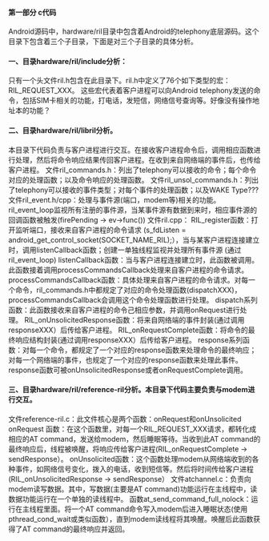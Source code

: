 #### 第一部分 c代码
Android源码中，hardware/ril目录中包含着Android的telephony底层源码。这个目录下包含着三个子目录，下面是对三个子目录的具体分析。
####  一、目录hardware/ril/include分析：                                               
只有一个头文件ril.h包含在此目录下。ril.h中定义了76个如下类型的宏：RIL_REQUEST_XXX。
这些宏代表着客户进程可以向Android telephony发送的命令，包括SIM卡相关的功能，打电话，发短信，网络信号查询等。好像没有操作地址本的功能？
#### 二、目录hardware/ril/libril分析。
本目录下代码负责与客户进程进行交互。在接收客户进程命令后，调用相应函数进行处理，然后将命令响应结果传回客户进程。在收到来自网络端的事件后，也传给客户进程。
文件ril_commands.h：列出了telephony可以接收的命令；每个命令对应的处理函数；以及命令响应的处理函数。
文件ril_unsol_commands.h：列出了telephony可以接收的事件类型；对每个事件的处理函数；以及WAKE Type???
文件ril_event.h/cpp：处理与事件源(端口，modem等)相关的功能。ril_event_loop监视所有注册的事件源，当某事件源有数据到来时，相应事件源的回调函数被触发(firePending -> ev->func())
文件ril.cpp：
RIL_register函数：打开监听端口，接收来自客户进程的命令请求 (s_fdListen = android_get_control_socket(SOCKET_NAME_RIL);），当与某客户进程连接建立时，调用listenCallback函数；创建一单独线程监视并处理所有事件源 (通过ril_event_loop)
listenCallback函数：当与客户进程连接建立时，此函数被调用。此函数接着调用processCommandsCallback处理来自客户进程的命令请求。
processCommandsCallback函数：具体处理来自客户进程的命令请求。对每一个命令，ril_commands.h中都规定了对应的命令处理函数(dispatchXXX)，processCommandsCallback会调用这个命令处理函数进行处理。
dispatch系列函数：此函数接收来自客户进程的命令己相应参数，并调用onRequest进行处理。
RIL_onUnsolicitedResponse函数：将来自网络端的事件封装(通过调用responseXXX）后传给客户进程。
RIL_onRequestComplete函数：将命令的最终响应结构封装(通过调用responseXXX）后传给客户进程。
response系列函数：对每一个命令，都规定了一个对应的response函数来处理命令的最终响应；对每一个网络端的事件，也规定了一个对应的response函数来处理此事件。response函数可被onUnsolicitedResponse或者onRequestComplete调用。
#### 三、目录hardware/ril/reference-ril分析。本目录下代码主要负责与modem进行交互。 
文件reference-ril.c：此文件核心是两个函数：onRequest和onUnsolicited
onRequest 函数：在这个函数里，对每一个RIL_REQUEST_XXX请求，都转化成相应的AT command，发送给modem，然后睡眠等待。当收到此AT command的最终响应后，线程被唤醒，将响应传给客户进程(RIL_onRequestComplete -> sendResponse）。
onUnsolicited函数：这个函数处理modem从网络端收到的各种事件，如网络信号变化，拨入的电话，收到短信等。然后将时间传给客户进程 (RIL_onUnsolicitedResponse -> sendResponse）
文件atchannel.c：负责向modem读写数据。其中，写数据(主要是AT command)功能运行在主线程中，读数据功能运行在一个单独的读线程中。
函数at_send_command_full_nolock：运行在主线程里面。将一个AT command命令写入modem后进入睡眠状态(使用pthread_cond_wait或类似函数），直到modem读线程将其唤醒。唤醒后此函数获得了AT command的最终响应并返回。